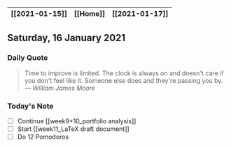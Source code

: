 | [[2021-01-15]] | [[Home]] | [[2021-01-17]] |
| :------------: | :------: | :------------: |

## Saturday, 16 January 2021

### Daily Quote
> Time to improve is limited. The clock is always on and doesn't care if you don't feel like it. Someone else does and they're passing you by.
> &mdash; <cite>William James Moore</cite>

### Today's Note

- [ ] Continue [[week9+10_portfolio analysis]]
- [ ] Start [[week11_LaTeX draft document]]
- [ ] Do 12 Pomodoros